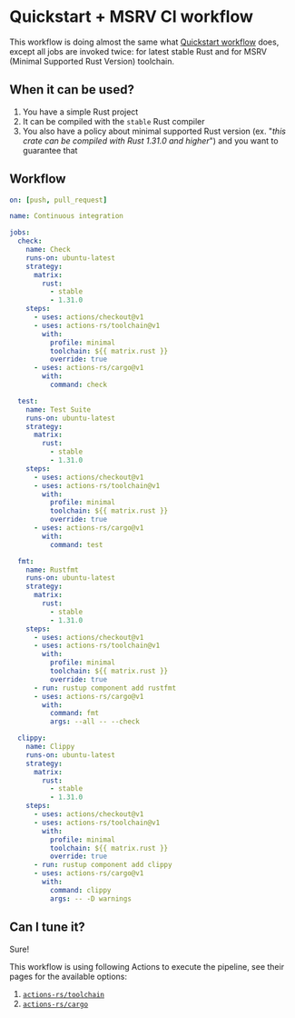 # Quickstart + MSRV CI workflow

This workflow is doing almost the same what [Quickstart workflow](../quickstart.md) does,
except all jobs are invoked twice: for latest stable Rust and
for MSRV (Minimal Supported Rust Version) toolchain.

## When it can be used?

1. You have a simple Rust project
2. It can be compiled with the `stable` Rust compiler
3. You also have a policy about minimal supported Rust version (ex. "*this crate can be compiled with Rust 1.31.0 and higher*")
    and you want to guarantee that

## Workflow

```yaml
on: [push, pull_request]

name: Continuous integration

jobs:
  check:
    name: Check
    runs-on: ubuntu-latest
    strategy:
      matrix:
        rust:
          - stable
          - 1.31.0
    steps:
      - uses: actions/checkout@v1
      - uses: actions-rs/toolchain@v1
        with:
          profile: minimal
          toolchain: ${{ matrix.rust }}
          override: true
      - uses: actions-rs/cargo@v1
        with:
          command: check

  test:
    name: Test Suite
    runs-on: ubuntu-latest
    strategy:
      matrix:
        rust:
          - stable
          - 1.31.0
    steps:
      - uses: actions/checkout@v1
      - uses: actions-rs/toolchain@v1
        with:
          profile: minimal
          toolchain: ${{ matrix.rust }}
          override: true
      - uses: actions-rs/cargo@v1
        with:
          command: test

  fmt:
    name: Rustfmt
    runs-on: ubuntu-latest
    strategy:
      matrix:
        rust:
          - stable
          - 1.31.0
    steps:
      - uses: actions/checkout@v1
      - uses: actions-rs/toolchain@v1
        with:
          profile: minimal
          toolchain: ${{ matrix.rust }}
          override: true
      - run: rustup component add rustfmt
      - uses: actions-rs/cargo@v1
        with:
          command: fmt
          args: --all -- --check

  clippy:
    name: Clippy
    runs-on: ubuntu-latest
    strategy:
      matrix:
        rust:
          - stable
          - 1.31.0
    steps:
      - uses: actions/checkout@v1
      - uses: actions-rs/toolchain@v1
        with:
          profile: minimal
          toolchain: ${{ matrix.rust }}
          override: true
      - run: rustup component add clippy
      - uses: actions-rs/cargo@v1
        with:
          command: clippy
          args: -- -D warnings
```

## Can I tune it?

Sure!

This workflow is using following Actions to execute the pipeline,
see their pages for the available options:

1. [`actions-rs/toolchain`](https://github.com/actions-rs/toolchain)
2. [`actions-rs/cargo`](https://github.com/actions-rs/cargo)

